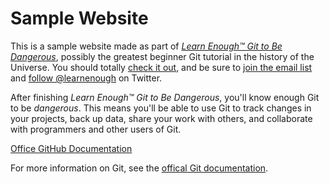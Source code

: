 # Sample Website

This is a sample website made as part of [_Learn Enough™ Git to Be Dangerous_](http://learnenough.com/git-tutorial), possibly the greatest beginner Git tutorial in the history of the Universe. You should totally [check it out](http://learnenough.com/git-tutorial), and be sure to [join the email list](http://learnenough.com/#email_list) and [follow @learnenough](http://twitter.com/learnenough) on Twitter.

After finishing _Learn Enough™ Git to Be Dangerous_, you'll know enough Git to be _dangerous_. This means you'll be able to use Git to track changes in your projects, back up data, share your work with others, and collaborate with programmers and other users of Git.

[Office GitHub Documentation](https://help.github.com/)

For more information on Git, see the [offical Git documentation](https://git-scm.com/).

